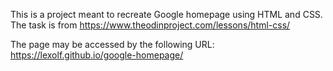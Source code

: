 This is a project meant to recreate Google homepage using HTML and CSS.
The task is from https://www.theodinproject.com/lessons/html-css/

The page may be accessed by the following URL: https://lexolf.github.io/google-homepage/
